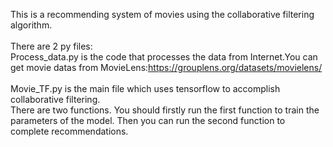 This is a recommending system of movies using the collaborative filtering algorithm.\
\
There are 2 py files:\
Process_data.py is the code that processes the data from Internet.You can get movie datas from MovieLens:https://grouplens.org/datasets/movielens/ \
\
Movie_TF.py is the main file which uses tensorflow to accomplish collaborative filtering.\
There are two functions. You should firstly run the first function to train the parameters of the model. Then you can run the second function to complete recommendations.

